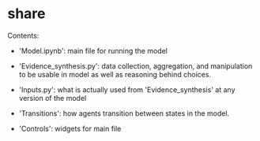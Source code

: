 # share
Contents:

- 'Model.ipynb': main file for running the model

- 'Evidence_synthesis.py': data collection, aggregation, and manipulation to be usable in model as well as reasoning behind choices.

- 'Inputs.py': what is actually used from 'Evidence_synthesis' at any version of the model

- 'Transitions': how agents transition between states in the model.

- 'Controls': widgets for main file
